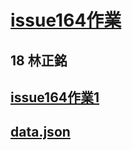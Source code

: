 # [issue164作業](./pydantic_164a.ipynb)
## 18 林正銘

## [issue164作業1](./pydantic_164a.ipynb)
## [data.json](./data.json)
